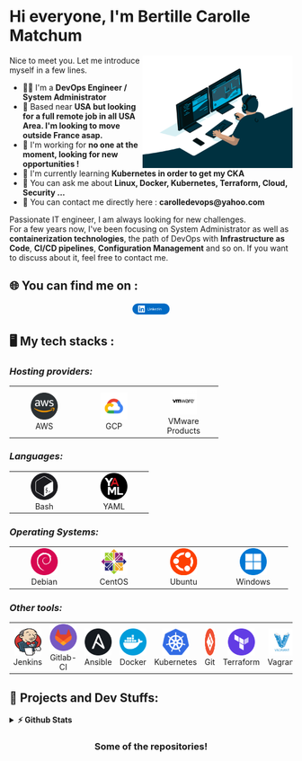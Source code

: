 # Hi everyone, I'm Bertille Carolle Matchum
<img align="right" alt="GIF" src="https://github.com/carollebertille/carollebertille/blob/main/images/code.gif" width="53%" />
<p>
Nice to meet you. Let me introduce myself in a few lines.
  <ul>
    <li>👨‍🔧 I'm a <b> DevOps Engineer / System Administrator</b></li>
    <li>📍 Based near <b>USA but looking for a full remote job in all USA  Area. I'm looking to move outside France asap.</b></li>
    <li>🏢 I'm working for <b>no one at the moment, looking for new opportunities !</b></li>
    <li>🌱 I'm currently learning <b>Kubernetes in order to get my CKA</b> 
    <li>💬 You can ask me about <b>Linux, Docker, Kubernetes, Terraform, Cloud, Security ...</b></li>
    <li>📮 You can contact me directly here : <b>carolledevops@yahoo.com</b>
    

  </ul>
Passionate IT engineer, I am always looking for new challenges.
<br>For a few years now, I've been focusing on System Administrator as well as <b>containerization technologies</b>, the path of DevOps with <b>Infrastructure as Code</b>, <b>CI/CD pipelines</b>, <b>Configuration Management</b> and so on. 
If you want to discuss about it, feel free to contact me.
</p>

## 🌐 You can find me on :
<p align="center">
  <a href="https://www.linkedin.com/in/carolle-matchum-20649a260/" target="_blank"><img alt="Carolle Matchum LinkedIn profile"src="https://github.com/carollebertille/carollebertille/blob/main/images/linkedin-button.png" width="13%"></a>
</p>

## 🖥️ My tech stacks :

<p align="right">
  <h3><i>Hosting providers:</i></h3>
  <table>
  <tr border: none;>
    <td align="center" width="110">
      <a href="#%EF%B8%8F-my-tech-stacks-">
        <img src="https://github.com/carollebertille/carollebertille/blob/main/images/aws-logo.png" width="48" height="48" alt="AWS" />
      </a>
      <br>AWS
    </td>
    <td align="center" width="110">
      <a href="#%EF%B8%8F-my-tech-stacks-">
        <img src="https://github.com/carollebertille/carollebertille/blob/main/images/GCP-logo.png" width="48" height="48" alt="GCP" />
      </a>
      <br>GCP
    </td> 
    <td align="center" width="110">
      <a href="#%EF%B8%8F-my-tech-stacks-">
        <img src="https://github.com/carollebertille/carollebertille/blob/main/images/vmware-logo.jpg" width="48" height="48" alt="VMware Products" />
      </a>
      <br>VMware Products
    </td>
  </tr>
</table>
<p>
  <h3><i>Languages:</i></h3>
  <table>
  <tr border: none;>
   <td align="center" width="110">
      <a href="#%EF%B8%8F-my-tech-stacks-">
        <img src="https://github.com/carollebertille/carollebertille/blob/main/images/bash-logo.png" width="48" height="48" alt="Bash" />
      </a>
      <br>Bash
    </td>
    <td align="center" width="110">
      <a href="#%EF%B8%8F-my-tech-stacks-">
        <img src="https://github.com/carollebertille/carollebertille/blob/main/images/yaml-logo.png" width="48" height="48" alt="YAML" />
      </a>
      <br>YAML
    </td>
  </tr>
</table>
</p>
<p>
  <h3><i>Operating Systems:</i></h3>
  <table>
  <tr border: none;>
    <td align="center" width="110">
      <a href="#%EF%B8%8F-my-tech-stacks-">
        <img src="https://github.com/carollebertille/carollebertille/blob/main/images/debian-logo.png" width="48" height="48" alt="Debian" />
      </a>
      <br>Debian
    </td>	  
    <td align="center" width="110">
      <a href="#%EF%B8%8F-my-tech-stacks-">
        <img src="https://github.com/carollebertille/carollebertille/blob/main/images/centos-logo.png" width="48" height="48" alt="CentOS" />
      </a>
      <br>CentOS
    </td>
    <td align="center" width="110">
      <a href="#%EF%B8%8F-my-tech-stacks-">
        <img src="https://github.com/carollebertille/carollebertille/blob/main/images/ubuntu-logo.png" width="48" height="48" alt="Ubuntu" />
      </a>
      <br>Ubuntu
    </td>
    <td align="center" width="110">
      <a href="#%EF%B8%8F-my-tech-stacks-">
        <img src="https://github.com/carollebertille/carollebertille/blob/main/images/windows-logo.png" width="48" height="48" alt="Windows" />
      </a>
      <br>Windows
    </td>
  </tr>
</table>
</p>
<p>
  <h3><i>Other tools:</i></h3>
  <table>
  <tr border: none;>
    <td align="center" width="110">
      <a href="#%EF%B8%8F-my-tech-stacks-">
        <img src="https://github.com/carollebertille/carollebertille/blob/main/images/jenkins_logo.png" width="48" height="48" alt="Jenkins" />
      </a>
      <br>Jenkins
    </td>
       <td align="center" width="110">
      <a href="#%EF%B8%8F-my-tech-stacks-">
        <img src="https://github.com/carollebertille/carollebertille/blob/main/images/gitlab-logo.png" width="48" height="48" alt="GitLab-CI" />
      </a>
      <br>Gitlab-CI
    </td>	  
    <td align="center" width="110">
      <a href="#%EF%B8%8F-my-tech-stacks-">
        <img src="https://github.com/carollebertille/carollebertille/blob/main/images/ansible-logo.png" width="48" height="48" alt="Ansible" />
      </a>
      <br>Ansible
    </td>
    <td align="center" width="110">
      <a href="#%EF%B8%8F-my-tech-stacks-">
        <img src="https://github.com/carollebertille/carollebertille/blob/main/images/docker-logo.png" width="48" height="48" alt="Docker" />
      </a>
      <br>Docker
    </td>
        </td>
    <td align="center" width="110">
      <a href="#%EF%B8%8F-my-tech-stacks-">
        <img src="https://github.com/carollebertille/carollebertille/blob/main/images/kubernetes-logo.png" width="48" height="48" alt="Kubernetes" />
      </a>
      <br>Kubernetes
    </td>
    <td align="center" width="110">
      <a href="#%EF%B8%8F-my-tech-stacks-">
        <img src="https://github.com/carollebertille/carollebertille/blob/main/images/git-logo.png" width="48" height="48" alt="Git" />
      </a>
      <br>Git
    </td>
    <td align="center" width="110">
      <a href="#%EF%B8%8F-my-tech-stacks-">
        <img src="https://github.com/carollebertille/carollebertille/blob/main/images/terraform-logo.png" width="48" height="48" alt="Terraform" />
      </a>
      <br>Terraform
    </td>
    <td align="center" width="110">
      <a href="#%EF%B8%8F-my-tech-stacks-">
        <img src="https://github.com/carollebertille/carollebertille/blob/main/images/vagrant-logo.png" width="48" height="48" alt="Vagrant" />
      </a>
      <br>Vagrant
    </td>    
    <td align="center" width="110">
      <a href="#%EF%B8%8F-my-tech-stacks-">
        <img src="https://github.com/carollebertille/carollebertille/blob/main/images/visual-studio-logo.png" width="48" height="48" alt="Visual Studio Code" />
      </a>
      <br>VS Code
    </td>
  </tr>
</table>
</p>

## 🚧 Projects and Dev Stuffs:

<details>	
  <summary><b>⚡ Github Stats</b></summary>
	
  <br />
  <img height="180em" src="https://github-readme-stats.vercel.app/api?username=carollebertille&show_icons=true&hide_border=true&&count_private=true&include_all_commits=true" />
  <img height="180em" src="https://github-readme-stats.vercel.app/api/top-langs/?username=carollebertille&exclude_repo=KNN-Image-Classification&show_icons=true&hide_border=true&layout=compact&langs_count=8"/>
</details>



<div align="center">

### Some of the repositories!

</div>
